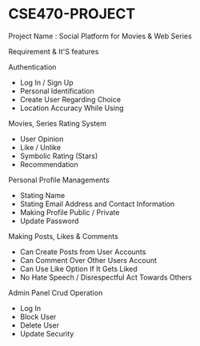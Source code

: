 # CSE470-PROJECT

Project Name : Social Platform for Movies & Web Series





Requirement & It'S features





Authentication
- Log In / Sign Up
- Personal Identification
- Create User Regarding Choice
- Location Accuracy While Using

Movies, Series Rating System
- User Opinion
- Like / Unlike
- Symbolic Rating (Stars)
- Recommendation

Personal Profile Managements
- Stating Name
- Stating Email Address and Contact Information
- Making Profile Public / Private
- Update Password

Making Posts, Likes & Comments
- Can Create Posts from User Accounts
- Can Comment Over Other Users Account
- Can Use Like Option If It Gets Liked
- No Hate Speech / Disrespectful Act Towards Others

Admin Panel Crud Operation
- Log In 
- Block User
- Delete User
- Update Security
